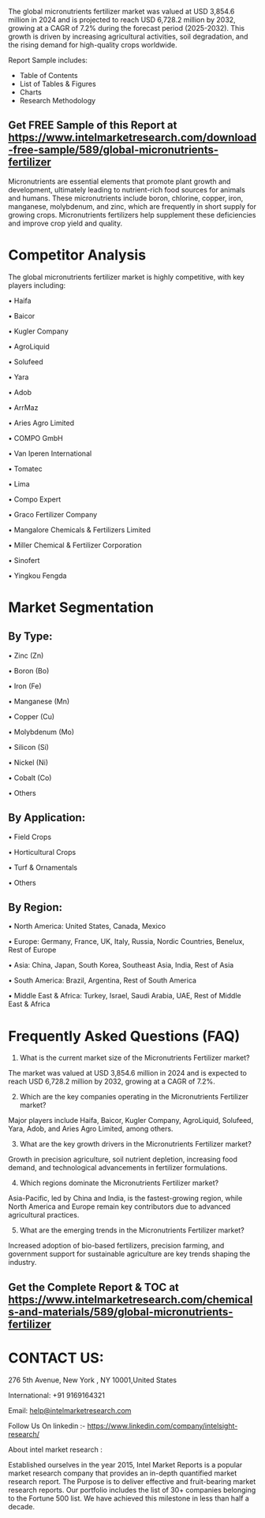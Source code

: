 
The global micronutrients fertilizer market was valued at USD 3,854.6 million in 2024 and is projected to reach USD 6,728.2 million by 2032, growing at a CAGR of 7.2% during the forecast period (2025-2032). This growth is driven by increasing agricultural activities, soil degradation, and the rising demand for high-quality crops worldwide.

 
Report Sample includes:
- Table of Contents
- List of Tables & Figures
- Charts
- Research Methodology


Get FREE Sample of this Report at https://www.intelmarketresearch.com/download-free-sample/589/global-micronutrients-fertilizer
-
Micronutrients are essential elements that promote plant growth and development, ultimately leading to nutrient-rich food sources for animals and humans. These micronutrients include boron, chlorine, copper, iron, manganese, molybdenum, and zinc, which are frequently in short supply for growing crops. Micronutrients fertilizers help supplement these deficiencies and improve crop yield and quality.

Competitor Analysis
=

The global micronutrients fertilizer market is highly competitive, with key players including:

•	Haifa

•	Baicor

•	Kugler Company

•	AgroLiquid

•	Solufeed

•	Yara

•	Adob

•	ArrMaz

•	Aries Agro Limited

•	COMPO GmbH

•	Van Iperen International

•	Tomatec


•	Lima


•	Compo Expert



•	Graco Fertilizer Company

•	Mangalore Chemicals & Fertilizers Limited


•	Miller Chemical & Fertilizer Corporation

•	Sinofert

•	Yingkou Fengda

Market Segmentation
=
By Type:
-
•	Zinc (Zn)

•	Boron (Bo)

•	Iron (Fe)

•	Manganese (Mn)


•	Copper (Cu)

•	Molybdenum (Mo)

•	Silicon (Si)

•	Nickel (Ni)

•	Cobalt (Co)

•	Others

By Application:
-


•	Field Crops

•	Horticultural Crops

•	Turf & Ornamentals

•	Others


By Region:
-
•	North America: United States, Canada, Mexico

•	Europe: Germany, France, UK, Italy, Russia, Nordic Countries, Benelux, Rest of Europe

•	Asia: China, Japan, South Korea, Southeast Asia, India, Rest of Asia

•	South America: Brazil, Argentina, Rest of South America

•	Middle East & Africa: Turkey, Israel, Saudi Arabia, UAE, Rest of Middle East & Africa

Frequently Asked Questions (FAQ)
=
1. What is the current market size of the Micronutrients Fertilizer market?

The market was valued at USD 3,854.6 million in 2024 and is expected to reach USD 6,728.2 million by 2032, growing at a CAGR of 7.2%.

2. Which are the key companies operating in the Micronutrients Fertilizer market?

Major players include Haifa, Baicor, Kugler Company, AgroLiquid, Solufeed, Yara, Adob, and Aries Agro Limited, among others.

3. What are the key growth drivers in the Micronutrients Fertilizer market?

Growth in precision agriculture, soil nutrient depletion, increasing food demand, and technological advancements in fertilizer formulations.

4. Which regions dominate the Micronutrients Fertilizer market?

Asia-Pacific, led by China and India, is the fastest-growing region, while North America and Europe remain key contributors due to advanced agricultural practices.

5. What are the emerging trends in the Micronutrients Fertilizer market?

Increased adoption of bio-based fertilizers, precision farming, and government support for sustainable agriculture are key trends shaping the industry.


Get the Complete Report & TOC at https://www.intelmarketresearch.com/chemicals-and-materials/589/global-micronutrients-fertilizer
-
CONTACT US:
=
276 5th Avenue, New York , NY 10001,United States

International: +91 9169164321

Email: help@intelmarketresearch.com

Follow Us On linkedin :- https://www.linkedin.com/company/intelsight-research/

About intel market research :

Established ourselves in the year 2015, Intel Market Reports is a popular market research company that provides an in-depth quantified market research report. The Purpose is to deliver effective and fruit-bearing market research reports. Our portfolio includes the list of 30+ companies belonging to the Fortune 500 list. We have achieved this milestone in less than half a decade.
